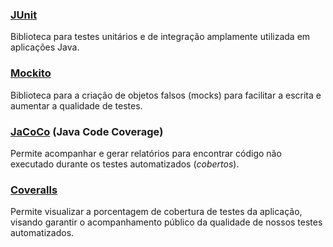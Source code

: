 ### [JUnit](http://junit.org)

Biblioteca para testes unitários e de integração amplamente utilizada em aplicações Java.

### [Mockito](http://mockito.org)

Biblioteca para a criação de objetos falsos (mocks) para facilitar a escrita e aumentar a qualidade de testes.

### [JaCoCo](http://www.eclemma.org/jacoco/) (Java Code Coverage)

Permite acompanhar e gerar relatórios para encontrar código não executado durante os testes automatizados (_cobertos_). 

### [Coveralls](https://coveralls.io/r/servicosgovbr/portal-de-servicos?branch=master)

Permite visualizar a porcentagem de cobertura de testes da aplicação, visando garantir o acompanhamento público da qualidade de nossos testes automatizados.
